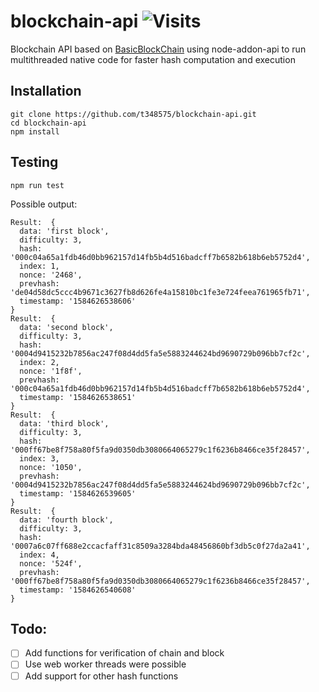 # blockchain-api ![Visits](https://nkvnu62257.execute-api.ap-south-1.amazonaws.com/production?repo=blockchain-api)
  Blockchain API based on [BasicBlockChain](https://github.com/t348575/BasicBlockChain) using node-addon-api to run multithreaded native code for faster hash computation and execution
  
  
  ## Installation
    git clone https://github.com/t348575/blockchain-api.git
    cd blockchain-api
    npm install
    
    
  ## Testing
  ```
  npm run test
  ```
  Possible output:
  ```
  Result:  {
    data: 'first block',
    difficulty: 3,
    hash: '000c04a65a1fdb46d0bb962157d14fb5b4d516badcff7b6582b618b6eb5752d4',
    index: 1,
    nonce: '2468',
    prevhash: 'de04d58dc5ccc4b9671c3627fb8d626fe4a15810bc1fe3e724feea761965fb71',
    timestamp: '1584626538606'
}
Result:  {
    data: 'second block',
    difficulty: 3,
    hash: '0004d9415232b7856ac247f08d4dd5fa5e5883244624bd9690729b096bb7cf2c',
    index: 2,
    nonce: '1f8f',
    prevhash: '000c04a65a1fdb46d0bb962157d14fb5b4d516badcff7b6582b618b6eb5752d4',
    timestamp: '1584626538651'
}
Result:  {
    data: 'third block',
    difficulty: 3,
    hash: '000ff67be8f758a80f5fa9d0350db3080664065279c1f6236b8466ce35f28457',
    index: 3,
    nonce: '1050',
    prevhash: '0004d9415232b7856ac247f08d4dd5fa5e5883244624bd9690729b096bb7cf2c',
    timestamp: '1584626539605'
}
Result:  {
    data: 'fourth block',
    difficulty: 3,
    hash: '0007a6c07ff688e2ccacfaff31c8509a3284bda48456860bf3db5c0f27da2a41',
    index: 4,
    nonce: '524f',
    prevhash: '000ff67be8f758a80f5fa9d0350db3080664065279c1f6236b8466ce35f28457',
    timestamp: '1584626540608'
}
  ```
  
  ## Todo:
 - [ ] Add functions for verification of chain and block
 - [ ] Use web worker threads were possible
 - [ ] Add support for other hash functions
